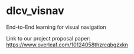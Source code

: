 # dlcv_visnav
End-to-End learning for visual navigation


Link to our project proposal paper: https://www.overleaf.com/10124058thzrcqbgzxkn